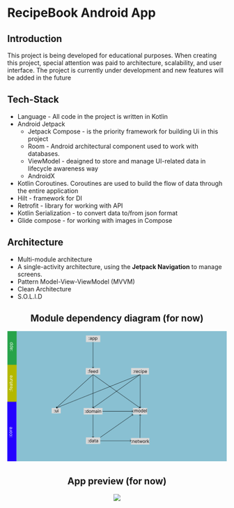
  # RecipeBook Android App
  
  ## Introduction
  
  This project is being developed for educational purposes. When creating this project, special attention was paid to architecture, scalability, and user interface. The project is currently under development and new features will be added in the future
  
  ## Tech-Stack
  - Language - All code in the project is written in Kotlin
  - Android Jetpack
      - Jetpack Compose - is the priority framework for building Ui in this project
      - Room - Android architectural component used to work with databases.
      - ViewModel - deaigned to store and manage UI-related data in lifecycle awareness way
      - AndroidX
  - Kotlin Coroutines. Coroutines are used to build the flow of data through the entire application
  - Hilt - framework for DI
  - Retrofit - library for working with API
  - Kotlin Serialization - to convert data to/from json format
  - Glide compose - for working with images in Compose

## Architecture
  - Multi-module architecture
  - A single-activity architecture, using the <b> Jetpack Navigation</b> to manage screens.
  - Pattern Model-View-ViewModel (MVVM)
  - Clean Architecture
  - S.O.L.I.D

  <h2 align="center">Module dependency diagram (for now)</h2>
  <p align="center"><img src = "https://github.com/ComeAYouA/RecipesBook/blob/main/modules.png"></p>
 
  <h2 align="center">App preview (for now)</h2>
  <p align="center"><img src = "https://github.com/ComeAYouA/RecipesBook/blob/main/img.png"></p>
  
 
